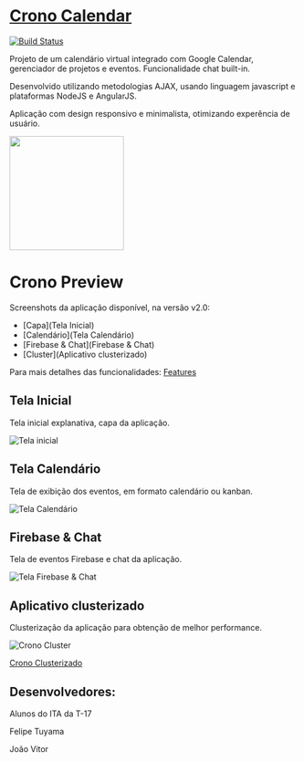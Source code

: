 # [Crono Calendar](http://crono.herokuapp.com/)  
[![Build Status](https://travis-ci.org/ftuyama/Crono.svg?branch=master)](https://travis-ci.org/ftuyama/Crono)

Projeto de um calendário virtual integrado com Google Calendar, gerenciador de projetos e eventos. Funcionalidade chat built-in.

Desenvolvido utilizando metodologias AJAX, usando linguagem javascript e plataformas NodeJS e AngularJS.

Aplicação com design responsivo e minimalista, otimizando experência de usuário.

<img src="https://github.com/ftuyama/Crono/blob/master/web/public/img/fancy.png" height="200" />


Crono Preview
==========

Screenshots da aplicação disponível, na versão v2.0:

* [Capa](Tela Inicial)
* [Calendário](Tela Calendário)
* [Firebase & Chat](Firebase & Chat)
* [Cluster](Aplicativo clusterizado)

Para mais detalhes das funcionalidades: [Features](FEATURES.md)  

Tela Inicial
-----------

Tela inicial explanativa, capa da aplicação.

![Tela inicial](https://github.com/ftuyama/Crono/blob/master/web/public/img/background/1.jpg)

Tela Calendário
-----------

Tela de exibição dos eventos, em formato calendário ou kanban.

![Tela Calendário](https://github.com/ftuyama/Crono/blob/master/web/public/img/tab.jpg)

Firebase & Chat
-----------

Tela de eventos Firebase e chat da aplicação.

![Tela Firebase & Chat](https://github.com/ftuyama/Crono/blob/master/web/public/img/promo.jpg)

Aplicativo clusterizado
-----------

Clusterização da aplicação para obtenção de melhor performance.

![Crono Cluster](https://github.com/ftuyama/Crono/blob/master/web/public/img/cluster.PNG)

[Crono Clusterizado](http://cronox.herokuapp.com/)  

## Desenvolvedores:

Alunos do ITA da T-17

Felipe Tuyama

João Vitor
